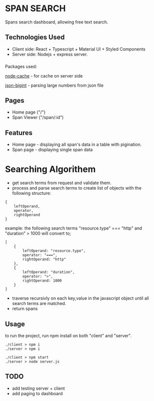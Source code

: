# SPAN SEARCH
Spans search dashboard, allowing free text search.

## Technologies Used
- Client side: React + Typescript + Material UI + Styled Components
- Server side: Nodejs + express server.

###
Packages used:

[node-cache](https://www.npmjs.com/package/node-cache) - for cache on server side

[json-bigint](https://www.npmjs.com/package/json-bigint) - parsing large numbers from json file

## Pages
* Home page ("/")
* Span Viewer ("/span/:id")


## Features
- Home page - displaying all span's data in a table with pigination.
- Span page - displaying single span data

# Searching Algorithem

* get search terms from request and validate them.
* process and parse search terms to create list of objects with the following structure:
```
{
    leftOperand, 
    operator,
    rightOperand
}
```

example: the following search terms "resource.type" === "http" and "duration” > 1000 will convert to;
```
[
    {
        leftOperand: "resource.type",
        operator: "===",
        rightOperand: "http"
    },
    {
        leftOperand: "duration",
        operator: ">",
        rightOperand: 1000
    }
]
```
* traverse recursivly on each key,value in the javascript object until all search terms are matched.
* return spans

## Usage
to run the project, run npm install on both "client" and "server".
```
./client > npm i
./server > npm i

./client > npm start
./server > node server.js
```

## TODO
* add testing server + client
* add paging to dashboard